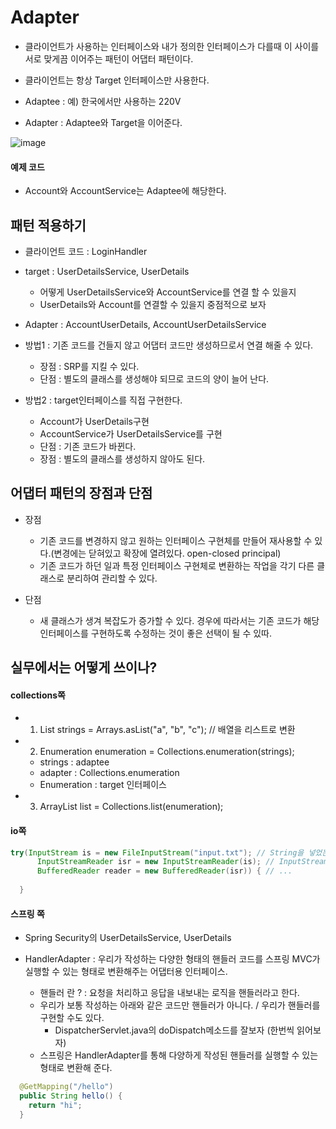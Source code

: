 # Adapter

+ 클라이언트가 사용하는 인터페이스와 내가 정의한 인터페이스가 다를때 이 사이를 서로 맞게끔 이어주는 패턴이 어댑터 패턴이다.

+ 클라이언트는 항상 Target 인터페이스만 사용한다.
+ Adaptee : 예) 한국에서만 사용하는 220V
+ Adapter : Adaptee와 Target을 이어준다.

![image](https://user-images.githubusercontent.com/49984996/148642767-94774df5-84f6-42ed-bfd4-b976d2a8f034.png)

#### 예제 코드
+ Account와 AccountService는 Adaptee에 해당한다.

## 패턴 적용하기

+ 클라이언트 코드 : LoginHandler
+ target : UserDetailsService, UserDetails
   - 어떻게 UserDetailsService와 AccountService를 연결 할 수 있을지 
   - UserDetails와 Account를 연결할 수 있을지 중점적으로 보자

+ Adapter : AccountUserDetails, AccountUserDetailsService


+ 방법1 : 기존 코드를 건들지 않고 어댑터 코드만 생성하므로서 연결 해줄 수 있다.
  - 장점 : SRP를 지킬 수 있다.
  - 단점 : 별도의 클래스를 생성해야 되므로 코드의 양이 늘어 난다.
+ 방법2 : target인터페이스를 직접 구현한다.
  - Account가 UserDetails구현
  - AccountService가 UserDetailsService를 구현
  - 단점 : 기존 코드가 바뀐다.
  - 장점 : 별도의 클래스를 생성하지 않아도 된다.

## 어댑터 패턴의 장점과 단점
+ 장점
  - 기존 코드를 변경하지 않고 원하는 인터페이스 구현체를 만들어 재사용할 수 있다.(변경에는 닫혀있고 확장에 열려있다. open-closed principal)
  - 기존 코드가 하던 일과 특정 인터페이스 구현체로 변환하는 작업을 각기 다른 클래스로 분리하여 관리할 수 있다.

+ 단점
  - 새 클래스가 생겨 복잡도가 증가할 수 있다. 경우에 따라서는 기존 코드가 해당 인터페이스를 구현하도록 수정하는 것이 좋은 선택이 될 수 있따.

## 실무에서는 어떻게 쓰이나?

#### collections쪽
+ 1. List<String> strings = Arrays.asList("a", "b", "c"); // 배열을 리스트로 변환

+ 2. Enumeration<String> enumeration = Collections.enumeration(strings);
  - strings : adaptee
  - adapter : Collections.enumeration
  - Enumeration<String> : target 인터페이스

+ 3. ArrayList<String> list = Collections.list(enumeration);
  
#### io쪽

```java
try(InputStream is = new FileInputStream("input.txt"); // String을 넣었는데 InputStream이 나오고
      InputStreamReader isr = new InputStreamReader(is); // InputStream을 넣었는데 InputStreamReader이 나오고
      BufferedReader reader = new BufferedReader(isr)) { // ... 
  
  }
```  
  
#### 스프링 쪽 
+ Spring Security의 UserDetailsService, UserDetails

+ HandlerAdapter : 우리가 작성하는 다양한 형태의 핸들러 코드를 스프링 MVC가 실행할 수 있는 형태로 변환해주는 어댑터용 인터페이스.
  - 핸들러 란 ? : 요청을 처리하고 응답을 내보내는 로직을 핸들러라고 한다.
  - 우리가 보통 작성하는 아래와 같은 코드만 핸들러가 아니다. / 우리가 핸들러를 구현할 수도 있다.
    - DispatcherServlet.java의 doDispatch메소드를 잘보자 (한번씩 읽어보자)
  - 스프링은 HandlerAdapter를 통해 다양하게 작성된 핸들러를 실행할 수 있는 형태로 변환해 준다.

```java
  @GetMapping("/hello")
  public String hello() {
    return "hi";
  }
``` 
